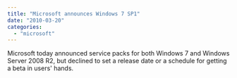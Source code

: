 ```yaml
---
title: "Microsoft announces Windows 7 SP1"
date: "2010-03-20"
categories: 
  - "microsoft"
---
```


Microsoft today announced service packs for both Windows 7 and Windows Server 2008 R2, but declined to set a release date or a schedule for getting a beta in users' hands.
